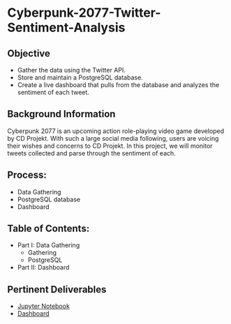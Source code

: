 # Cyberpunk-2077-Twitter-Sentiment-Analysis

## Objective

* Gather the data using the Twitter API.
* Store and maintain a PostgreSQL database.
* Create a live dashboard that pulls from the database and analyzes the sentiment of each tweet.

## Background Information
Cyberpunk 2077 is an upcoming action role-playing video game developed by CD Projekt. With such a large social media following, users are voicing their wishes and concerns to CD Projekt. In this project, we will monitor tweets collected and parse through the sentiment of each.

## Process:
* Data Gathering
* PostgreSQL database
* Dashboard

## Table of Contents:
* Part I: Data Gathering
  * Gathering
  * PostgreSQL
* Part II: Dashboard

## Pertinent Deliverables
* [Jupyter Notebook](https://github.com/SulmanK/Cyberpunk-2077-Twitter-Sentiment-Analysis/blob/main/Cyberpunk%202077%20Sentiment%20Analysis%20(Project%20Notebook).ipynb)
* [Dashboard](https://cyberpunk-2077-twitter-sa.herokuapp.com/)



